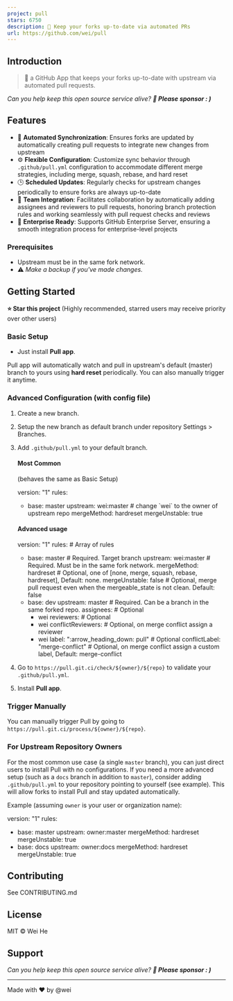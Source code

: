 ```yaml
---
project: pull
stars: 6750
description: 🤖 Keep your forks up-to-date via automated PRs
url: https://github.com/wei/pull
---
```


Introduction
------------

> 🤖 a GitHub App that keeps your forks up-to-date with upstream via automated pull requests.

_Can you help keep this open source service alive? **💖 Please sponsor : )**_

Features
--------

-   🔄 **Automated Synchronization**: Ensures forks are updated by automatically creating pull requests to integrate new changes from upstream
-   ⚙️ **Flexible Configuration**: Customize sync behavior through `.github/pull.yml` configuration to accommodate different merge strategies, including merge, squash, rebase, and hard reset
-   🕒 **Scheduled Updates**: Regularly checks for upstream changes periodically to ensure forks are always up-to-date
-   👥 **Team Integration**: Facilitates collaboration by automatically adding assignees and reviewers to pull requests, honoring branch protection rules and working seamlessly with pull request checks and reviews
-   🚀 **Enterprise Ready**: Supports GitHub Enterprise Server, ensuring a smooth integration process for enterprise-level projects

### Prerequisites

-   Upstream must be in the same fork network.
-   ⚠️ _Make a backup if you've made changes._

Getting Started
---------------

**⭐ Star this project** (Highly recommended, starred users may receive priority over other users)

### Basic Setup

-   Just install **Pull app**.

Pull app will automatically watch and pull in upstream's default (master) branch to yours using **hard reset** periodically. You can also manually trigger it anytime.

### Advanced Configuration (with config file)

1.  Create a new branch.
    
2.  Setup the new branch as default branch under repository Settings > Branches.
    
3.  Add `.github/pull.yml` to your default branch.
    
    #### Most Common
    
    (behaves the same as Basic Setup)
    
    version: "1"
    rules:
      - base: master
        upstream: wei:master # change \`wei\` to the owner of upstream repo
        mergeMethod: hardreset
        mergeUnstable: true
    
    #### Advanced usage
    
    version: "1"
    rules: # Array of rules
      - base: master # Required. Target branch
        upstream: wei:master # Required. Must be in the same fork network.
        mergeMethod: hardreset # Optional, one of \[none, merge, squash, rebase, hardreset\], Default: none.
        mergeUnstable: false # Optional, merge pull request even when the mergeable\_state is not clean. Default: false
      - base: dev
        upstream: master # Required. Can be a branch in the same forked repo.
        assignees: # Optional
          - wei
        reviewers: # Optional
          - wei
        conflictReviewers: # Optional, on merge conflict assign a reviewer
          - wei
    label: ":arrow\_heading\_down: pull" # Optional
    conflictLabel: "merge-conflict" # Optional, on merge conflict assign a custom label, Default: merge-conflict
    
4.  Go to `https://pull.git.ci/check/${owner}/${repo}` to validate your `.github/pull.yml`.
    
5.  Install **Pull app**.
    

### Trigger Manually

You can manually trigger Pull by going to `https://pull.git.ci/process/${owner}/${repo}`.

### For Upstream Repository Owners

For the most common use case (a single `master` branch), you can just direct users to install Pull with no configurations. If you need a more advanced setup (such as a `docs` branch in addition to `master`), consider adding `.github/pull.yml` to your repository pointing to yourself (see example). This will allow forks to install Pull and stay updated automatically.

Example (assuming `owner` is your user or organization name):

version: "1"
rules:
  - base: master
    upstream: owner:master
    mergeMethod: hardreset
    mergeUnstable: true
  - base: docs
    upstream: owner:docs
    mergeMethod: hardreset
    mergeUnstable: true

Contributing
------------

See CONTRIBUTING.md

License
-------

MIT © Wei He

Support
-------

_Can you help keep this open source service alive? **💖 Please sponsor : )**_

* * *

Made with ❤️ by @wei
